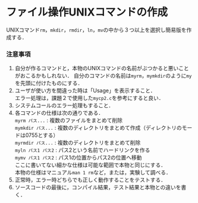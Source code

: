 # ファイル操作UNIXコマンドの作成

UNIXコマンド```rm```，```mkdir```，```rmdir```，```ln```，```mv```の中から３つ以上を選択し簡易版を作成する．<br>
### 注意事項
1. 自分が作るコマンドと，本物のUNIXコマンドの名前がぶつかると悪いことがおこるかもしれない．
自分のコマンドの名前は```myrm```，```mymkdir```のように```my```を先頭に付けたものにする．
2. ユーザが使い方を間違った時は「Usage」を表示すること．<br>
エラー処理は，課題２で使用した```mycp2.c```を参考にすると良い．
3. システムコールのエラー処理もすること．
4. 各コマンドの仕様は次の通りである．<br>
```myrm パス...```  : 複数のファイルをまとめて削除<br>
```mymkdir パス...``` : 複数のディレクトリをまとめて作成（ディレクトリのモードは0755とする）<br>
```myrmdir パス...``` : 複数のディレクトリをまとめて削除<br>
```myln パス1 パス2``` : パス2という名前でハードリンクを作る<br>
```mymv パス1 パス2``` : パス1の位置からパス2の位置へ移動<br>
ここに書いてない細かな仕様は可能な範囲で本物と同じにする．<br>
本物の仕様はマニュアル```man 1 rm```など，または，実験して調べる．
5. 正常時，エラー時どちらでも正しく動作することをテストする．
6. ソースコードの最後に，コンパイル結果，テスト結果と本物との違いを書く．
